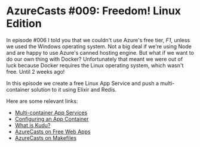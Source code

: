 # AzureCasts #009: Freedom! Linux Edition

In episode #006 I told you that we couldn't use Azure's free tier, _F1_, unless we used the Windows operating system. Not a big deal if we're using Node and are happy to use Azure's canned hosting engine. But what if we want to do our own thing with Docker? Unfortunately that meant we were out of luck because Docker requires the Linux operating system, which wasn't free. Until 2 weeks ago!

In this episode we create a free Linux App Service and push a multi-container solution to it using Elixir and Redis.

Here are some relevant links:

 - [Multi-container App Services](https://docs.microsoft.com/en-us/azure/app-service/containers/quickstart-multi-container?WT.mc_id=azurecast_008-github-robcon)
 - [Configuring an App Container](https://docs.microsoft.com/en-us/azure/app-service/containers/configure-custom-container?WT.mc_id=azurecast_008-github-robcon)
 - [What is Kudu?](https://azure.microsoft.com/en-us/resources/videos/what-is-kudu-with-david-ebbo?WT.mc_id=azurecast_008-github-robcon)
 - [AzureCasts on Free Web Apps](https://azurecasts.com/2019/05/03/creating-a-web-app-for-free/)
 - [AzureCasts on Makefiles](https://azurecasts.com/2019/04/11/005-using-make-to-orchestrate-shell-scripts/)